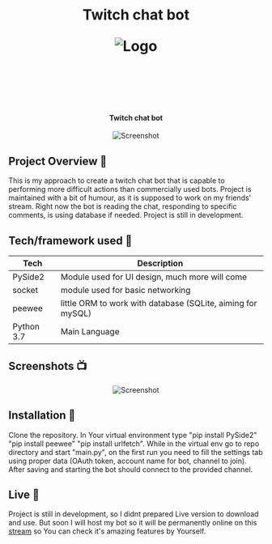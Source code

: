 <h1 align="center">
Twitch chat bot
<br>

<p align="center">
<img src="https://github.com/FilipFl/readme/blob/master/bot_git/logo.jpg"  alt="Logo">
</p>

<br>

<br>

</h1>

<h4 align="center">Twitch chat bot</h4>

<p align="center">
  <a >
    <img src="https://github.com/FilipFl/readme/blob/master/bot_git/first.png"
         alt="Screenshot">
  </a>
</p>

## Project Overview 🎉
This is my approach to create a twitch chat bot that is capable to performing more difficult actions than commercially used bots. Project is maintained with a bit of humour, as it is supposed to work on my friends' stream. Right now the bot is reading the chat, responding to specific comments, is using database if needed. Project is still in development.
## Tech/framework used 🔧

| Tech                                                    | Description                              |
| ------------------------------------------------------- | ---------------------------------------- |
| PySide2                           | Module used for UI design, much more will come   |
| socket                           | module used for basic networking    |
| peewee                           | little ORM to work with database (SQLite, aiming for mySQL)   |
| Python 3.7                           | Main Language   |




## Screenshots 📺

<p align="center">
    <img src="https://github.com/FilipFl/readme/blob/master/bot_git/second.png" alt="Screenshot">
</p>




## Installation 💾

Clone the repository. In Your virtual environment type "pip install PySide2" "pip install peewee" "pip install urlfetch". While in the virtual env go to repo directory and start "main.py", on the first run you need to fill the settings tab using proper data (OAuth token, account name for bot, channel to join). After saving and starting the bot should connect to the provided channel.


## Live 📍
Project is still in development, so I didnt prepared Live version to download and use. But soon I will host my bot so it will be permanently online on this [stream](https://www.twitch.tv/leon_official) so You can check it's amazing features by Yourself.


